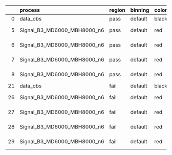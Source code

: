 |    | process                     | region   | binning   | color   | process_type   |   scale | variation   | source_filename                                                      | source_histname    | alias                       | title     |   combine_idx |     lnN |   shapes | syst_type   | direction   | variation_alias   |
|---:|:----------------------------|:---------|:----------|:--------|:---------------|--------:|:------------|:---------------------------------------------------------------------|:-------------------|:----------------------------|:----------|--------------:|--------:|---------:|:------------|:------------|:------------------|
|  0 | data_obs                    | pass     | default   | black   | DATA           |       1 | nominal     | ./histograms_for_2DAlphabet_v18//BH_Data.root                        | hpass              | Data                        | Data      |           nan | nan     |      nan | nan         | nan         | nan               |
|  5 | Signal_B3_MD6000_MBH8000_n6 | pass     | default   | red     | SIGNAL         |       1 | lumi        | ./histograms_for_2DAlphabet_v18//BH_Signal_B3_MD6000_MBH8000_n6.root | hpass              | Signal_B3_MD6000_MBH8000_n6 | BH signal |           nan |   1.016 |      nan | lnN         | nan         | nan               |
|  6 | Signal_B3_MD6000_MBH8000_n6 | pass     | default   | red     | SIGNAL         |       1 | SVM         | ./histograms_for_2DAlphabet_v18//BH_Signal_B3_MD6000_MBH8000_n6.root | hpass_SVMsyst_up   | Signal_B3_MD6000_MBH8000_n6 | BH signal |           nan | nan     |        1 | shapes      | Up          | SVMsyst           |
|  7 | Signal_B3_MD6000_MBH8000_n6 | pass     | default   | red     | SIGNAL         |       1 | SVM         | ./histograms_for_2DAlphabet_v18//BH_Signal_B3_MD6000_MBH8000_n6.root | hpass_SVMsyst_down | Signal_B3_MD6000_MBH8000_n6 | BH signal |           nan | nan     |        1 | shapes      | Down        | SVMsyst           |
|  8 | Signal_B3_MD6000_MBH8000_n6 | pass     | default   | red     | SIGNAL         |       1 | nominal     | ./histograms_for_2DAlphabet_v18//BH_Signal_B3_MD6000_MBH8000_n6.root | hpass              | Signal_B3_MD6000_MBH8000_n6 | BH signal |           nan | nan     |      nan | nan         | nan         | nan               |
| 21 | data_obs                    | fail     | default   | black   | DATA           |       1 | nominal     | ./histograms_for_2DAlphabet_v18//BH_Data.root                        | hfail              | Data                        | Data      |           nan | nan     |      nan | nan         | nan         | nan               |
| 26 | Signal_B3_MD6000_MBH8000_n6 | fail     | default   | red     | SIGNAL         |       1 | lumi        | ./histograms_for_2DAlphabet_v18//BH_Signal_B3_MD6000_MBH8000_n6.root | hfail              | Signal_B3_MD6000_MBH8000_n6 | BH signal |           nan |   1.016 |      nan | lnN         | nan         | nan               |
| 27 | Signal_B3_MD6000_MBH8000_n6 | fail     | default   | red     | SIGNAL         |       1 | SVM         | ./histograms_for_2DAlphabet_v18//BH_Signal_B3_MD6000_MBH8000_n6.root | hfail_SVMsyst_up   | Signal_B3_MD6000_MBH8000_n6 | BH signal |           nan | nan     |        1 | shapes      | Up          | SVMsyst           |
| 28 | Signal_B3_MD6000_MBH8000_n6 | fail     | default   | red     | SIGNAL         |       1 | SVM         | ./histograms_for_2DAlphabet_v18//BH_Signal_B3_MD6000_MBH8000_n6.root | hfail_SVMsyst_down | Signal_B3_MD6000_MBH8000_n6 | BH signal |           nan | nan     |        1 | shapes      | Down        | SVMsyst           |
| 29 | Signal_B3_MD6000_MBH8000_n6 | fail     | default   | red     | SIGNAL         |       1 | nominal     | ./histograms_for_2DAlphabet_v18//BH_Signal_B3_MD6000_MBH8000_n6.root | hfail              | Signal_B3_MD6000_MBH8000_n6 | BH signal |           nan | nan     |      nan | nan         | nan         | nan               |